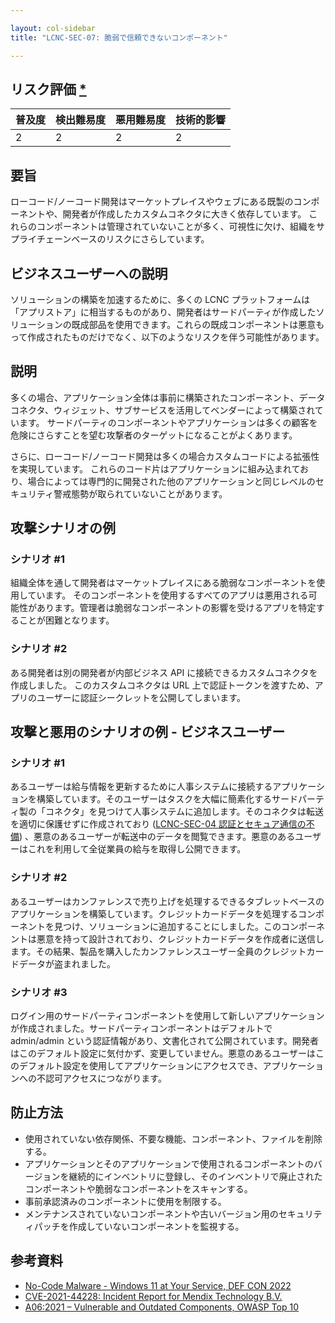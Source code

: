 ```yaml
---

layout: col-sidebar
title: "LCNC-SEC-07: 脆弱で信頼できないコンポーネント"

---
```


## リスク評価 [*](https://owasp.org/www-project-top-ten/2017/Note_About_Risks)

| 普及度 | 検出難易度 | 悪用難易度 | 技術的影響 |
| --- | --- | --- | --- |
| 2 | 2 | 2 | 2 |

## 要旨

ローコード/ノーコード開発はマーケットプレイスやウェブにある既製のコンポーネントや、開発者が作成したカスタムコネクタに大きく依存しています。
これらのコンポーネントは管理されていないことが多く、可視性に欠け、組織をサプライチェーンベースのリスクにさらしています。

## ビジネスユーザーへの説明

ソリューションの構築を加速するために、多くの LCNC プラットフォームは「アプリストア」に相当するものがあり、開発者はサードパーティが作成したソリューションの既成部品を使用できます。これらの既成コンポーネントは悪意もって作成されたものだけでなく、以下のようなリスクを伴う可能性があります。

## 説明

多くの場合、アプリケーション全体は事前に構築されたコンポーネント、データコネクタ、ウィジェット、サブサービスを活用してベンダーによって構築されています。
サードパーティのコンポーネントやアプリケーションは多くの顧客を危険にさらすことを望む攻撃者のターゲットになることがよくあります。

さらに、ローコード/ノーコード開発は多くの場合カスタムコードによる拡張性を実現しています。
これらのコード片はアプリケーションに組み込まれており、場合によっては専門的に開発された他のアプリケーションと同じレベルのセキュリティ警戒態勢が取られていないことがあります。

## 攻撃シナリオの例

### シナリオ #1

組織全体を通して開発者はマーケットプレイスにある脆弱なコンポーネントを使用しています。
そのコンポーネントを使用するすべてのアプリは悪用される可能性があります。管理者は脆弱なコンポーネントの影響を受けるアプリを特定することが困難となります。

### シナリオ #2

ある開発者は別の開発者が内部ビジネス API に接続できるカスタムコネクタを作成しました。
このカスタムコネクタは URL 上で認証トークンを渡すため、アプリのユーザーに認証シークレットを公開してしまいます。

## 攻撃と悪用のシナリオの例 - ビジネスユーザー

### シナリオ #1

あるユーザーは給与情報を更新するために人事システムに接続するアプリケーションを構築しています。そのユーザーはタスクを大幅に簡素化するサードパーティ製の「コネクタ」を見つけて人事システムに追加します。そのコネクタは転送を適切に保護せずに作成されており ([LCNC-SEC-04 認証とセキュア通信の不備](LCNC-SEC-04-Authentication-and-Secure-Communication-Failures.md)) 、悪意のあるユーザーが転送中のデータを閲覧できます。悪意のあるユーザーはこれを利用して全従業員の給与を取得し公開できます。

### シナリオ #2

あるユーザーはカンファレンスで売り上げを処理するできるタブレットベースのアプリケーションを構築しています。クレジットカードデータを処理するコンポーネントを見つけ、ソリューションに追加することにしました。このコンポーネントは悪意を持って設計されており、クレジットカードデータを作成者に送信します。その結果、製品を購入したカンファレンスユーザー全員のクレジットカードデータが盗まれました。

### シナリオ #3

ログイン用のサードパーティコンポーネントを使用して新しいアプリケーションが作成されました。サードパーティコンポーネントはデフォルトで admin/admin という認証情報があり、文書化されて公開されています。開発者はこのデフォルト設定に気付かず、変更していません。悪意のあるユーザーはこのデフォルト設定を使用してアプリケーションにアクセスでき、アプリケーションへの不認可アクセスにつながります。

## 防止方法

- 使用されていない依存関係、不要な機能、コンポーネント、ファイルを削除する。
- アプリケーションとそのアプリケーションで使用されるコンポーネントのバージョンを継続的にインベントリに登録し、そのインベントリで廃止されたコンポーネントや脆弱なコンポーネントをスキャンする。
- 事前承認済みのコンポーネントに使用を制限する。
- メンテナンスされていないコンポーネントや古いバージョン用のセキュリティパッチを作成していないコンポーネントを監視する。

## 参考資料

- [No-Code Malware - Windows 11 at Your Service, DEF CON 2022](https://www.youtube.com/watch?v=e8PEIOa6W9M)
- [CVE-2021-44228: Incident Report for Mendix Technology B.V.](https://status.mendix.com/incidents/8j5043my610c)
- [A06:2021 – Vulnerable and Outdated Components, OWASP Top 10](https://owasp.org/Top10/A06_2021-Vulnerable_and_Outdated_Components/)
